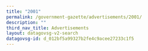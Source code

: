 ```yaml
---
title: "2001"
permalink: /government-gazette/advertisements/2001/
description: ""
third_nav_title: Advertisements
layout: datagovsg-v2-search
datagovsg-id: d_012bf5a99327b2fe4c9acee27233c1f5
---
```

